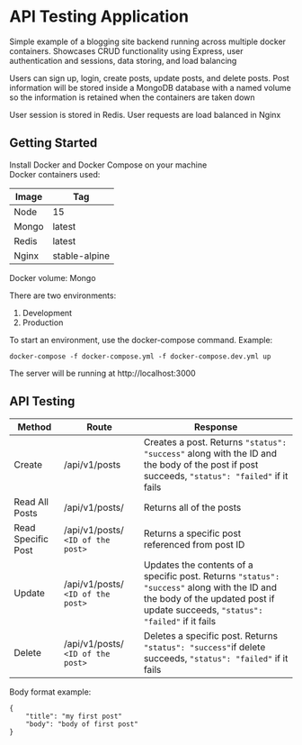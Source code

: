 
# API Testing Application

Simple example of a blogging site backend running across multiple docker containers. Showcases CRUD functionality using Express, user authentication and sessions, data storing, and load balancing

Users can sign up, login, create posts, update posts, and delete posts. Post information will be stored inside a MongoDB database with a named volume so the information is retained when the containers are taken down

User session is stored in Redis. User requests are load balanced in Nginx

## Getting Started

Install Docker and Docker Compose on your machine  
Docker containers used:

| Image | Tag |
| --- | --- |
| Node | 15 |
| Mongo | latest |
| Redis | latest |
| Nginx | stable-alpine |


Docker volume: Mongo

There are two environments:

1. Development
2. Production

To start an environment, use the docker-compose command. Example:

`docker-compose -f docker-compose.yml -f docker-compose.dev.yml up`  

The server will be running at http://localhost:3000

## API Testing

| Method | Route  | Response |
| --- | --- | --- |
| Create | /api/v1/posts | Creates a post. Returns `"status": "success"` along with the ID and the body of the post if post succeeds, `"status": "failed"` if it fails |
| Read All Posts |  /api/v1/posts/ | Returns all of the posts |
| Read Specific Post |  /api/v1/posts/ `<ID of the post>` | Returns a specific post referenced from post ID |
| Update | /api/v1/posts/ `<ID of the post>` | Updates the contents of a specific post. Returns `"status": "success"` along with the ID and the body of the updated post if update succeeds, `"status": "failed"` if it fails |
| Delete |  /api/v1/posts/ `<ID of the post>` | Deletes a specific post. Returns `"status": "success"`if delete succeeds, `"status": "failed"` if it fails |

Body format example:
```
{
    "title": "my first post"
    "body": "body of first post"
}
```